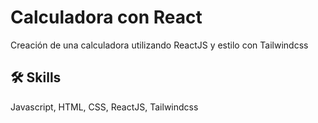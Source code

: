 # Calculadora con React
Creación de una calculadora utilizando ReactJS y estilo con Tailwindcss

## 🛠 Skills
Javascript, HTML, CSS, ReactJS, Tailwindcss
